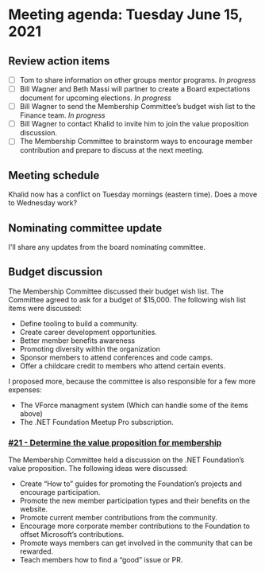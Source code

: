 # Meeting agenda: Tuesday June 15, 2021

## Review action items

- [ ] Tom to share information on other groups mentor programs. *In progress*
- [ ] Bill Wagner and Beth Massi will partner to create a Board expectations document for upcoming elections. *In progress*
- [ ] Bill Wagner to send the Membership Committee’s budget wish list to the Finance team. *In progress*
- [ ] Bill Wagner to contact Khalid to invite him to join the value proposition discussion.  
- [ ] The Membership Committee to brainstorm ways to encourage member contribution and prepare to discuss at the next meeting.

## Meeting schedule

Khalid now has a conflict on Tuesday mornings (eastern time). Does a move to Wednesday work?

## Nominating committee update

I'll share any updates from the board nominating committee.

## Budget discussion

The Membership Committee discussed their budget wish list. The Committee agreed to ask for a budget of $15,000. The following wish list items were discussed:

- Define tooling to build a community.
- Create career development opportunities.
- Better member benefits awareness
- Promoting diversity within the organization
- Sponsor members to attend conferences and code camps. 
- Offer a childcare credit to members who attend certain events.

I proposed more, because the committee is also responsible for a few more expenses:

- The VForce managment system (Which can handle some of the items above)
- The .NET Foundation Meetup Pro subscription.

### [#21 - Determine the value proposition for membership](https://github.com/dotnet-foundation/wg-membership/issues/21)

The Membership Committee held a discussion on the .NET Foundation’s value proposition. The following ideas were discussed:

- Create “How to” guides for promoting the Foundation’s projects and encourage participation.
- Promote the new member participation types and their benefits on the website.
- Promote current member contributions from the community.
- Encourage more corporate member contributions to the Foundation to offset Microsoft’s contributions.
- Promote ways members can get involved in the community that can be rewarded.
- Teach members how to find a “good” issue or PR.

